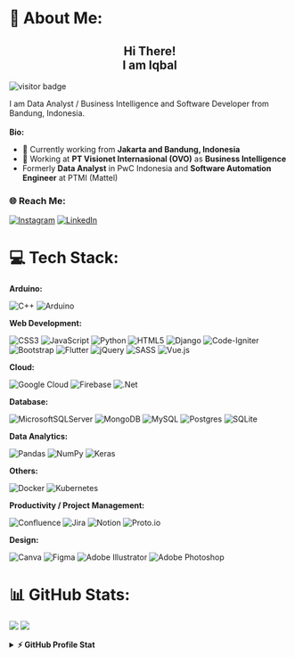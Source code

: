 # 💫 About Me:
## <center> Hi There! <br> I am <b>Iqbal</b></center>


<!-- [![Visit](https://visitcount.itsvg.in/api?id=iqyoe&icon=0&color=1)](https://visitcount.itsvg.in) -->

<img src="https://visitor-badge.glitch.me/badge?page_id=iqyoe.iqyoe" alt="visitor badge"/>

I am Data Analyst / Business Intelligence and Software Developer from Bandung, Indonesia.<br/><br/>
<b>Bio:</b><br/>
- 📍 Currently working from <b>Jakarta and Bandung, Indonesia </b>
- 💼 Working at <b>PT Visionet Internasional (OVO)</b> as <b>Business Intelligence</b>
- Formerly <b>Data Analyst</b> in PwC Indonesia and <b>Software Automation Engineer</b> at PTMI (Mattel)

### <b> 🌐 Reach Me: </b>

[![Instagram](https://img.shields.io/badge/Instagram-%23E4405F.svg?logo=Instagram&logoColor=white)](https://instagram.com/ikyu.labqi) [![LinkedIn](https://img.shields.io/badge/LinkedIn-%230077B5.svg?logo=linkedin&logoColor=white)](https://linkedin.com/in/iqballukman) 

# 💻 Tech Stack:

<b>Arduino:</b>

 ![C++](https://img.shields.io/badge/c++-%2300599C.svg?style=flat-square&logo=c%2B%2B&logoColor=white)  ![Arduino](https://img.shields.io/badge/-Arduino-00979D?style=flat-square&logo=Arduino&logoColor=white)
<br/>

<b>Web Development:</b>

![CSS3](https://img.shields.io/badge/css3-%231572B6.svg?style=flat-square&logo=css3&logoColor=white) ![JavaScript](https://img.shields.io/badge/javascript-%23323330.svg?style=flat-square&logo=javascript&logoColor=%23F7DF1E) ![Python](https://img.shields.io/badge/python-3670A0?style=flat-square&logo=python&logoColor=ffdd54) ![HTML5](https://img.shields.io/badge/html5-%23E34F26.svg?style=flat-square&logo=html5&logoColor=white) ![Django](https://img.shields.io/badge/django-%23092E20.svg?style=flat-square&logo=django&logoColor=white) ![Code-Igniter](https://img.shields.io/badge/CodeIgniter-%23EF4223.svg?style=flat-square&logo=codeIgniter&logoColor=white) ![Bootstrap](https://img.shields.io/badge/bootstrap-%23563D7C.svg?style=flat-square&logo=bootstrap&logoColor=white)  ![Flutter](https://img.shields.io/badge/Flutter-%2302569B.svg?style=flat-square&logo=Flutter&logoColor=white) ![jQuery](https://img.shields.io/badge/jquery-%230769AD.svg?style=flat-square&logo=jquery&logoColor=white) ![SASS](https://img.shields.io/badge/SASS-hotpink.svg?style=flat-square&logo=SASS&logoColor=white) ![Vue.js](https://img.shields.io/badge/vuejs-%2335495e.svg?style=flat-square&logo=vuedotjs&logoColor=%234FC08D) 
<br/>

<b>Cloud:</b>

![Google Cloud](https://img.shields.io/badge/Google%20Cloud-%234285F4.svg?style=flat-square&logo=google-cloud&logoColor=white) ![Firebase](https://img.shields.io/badge/firebase-%23039BE5.svg?style=flat-square&logo=firebase) ![.Net](https://img.shields.io/badge/.NET-5C2D91?style=flat-square&logo=.net&logoColor=white) 
<br/>

<b>Database: </b>

![MicrosoftSQLServer](https://img.shields.io/badge/Microsoft%20SQL%20Sever-CC2927?style=flat-square&logo=microsoft%20sql%20server&logoColor=white) ![MongoDB](https://img.shields.io/badge/MongoDB-%234ea94b.svg?style=flat-square&logo=mongodb&logoColor=white) ![MySQL](https://img.shields.io/badge/mysql-%2300f.svg?style=flat-square&logo=mysql&logoColor=white) ![Postgres](https://img.shields.io/badge/postgres-%23316192.svg?style=flat-square&logo=postgresql&logoColor=white) ![SQLite](https://img.shields.io/badge/sqlite-%2307405e.svg?style=flat-square&logo=sqlite&logoColor=white) 
<br/>

<b>Data Analytics:</b>

![Pandas](https://img.shields.io/badge/pandas-%23150458.svg?style=flat-square&logo=pandas&logoColor=white) ![NumPy](https://img.shields.io/badge/numpy-%23013243.svg?style=flat-square&logo=numpy&logoColor=white) ![Keras](https://img.shields.io/badge/Keras-%23D00000.svg?style=flat-square&logo=Keras&logoColor=white) 
<br/>

<b>Others: </b>

![Docker](https://img.shields.io/badge/docker-%230db7ed.svg?style=flat-square&logo=docker&logoColor=white) ![Kubernetes](https://img.shields.io/badge/kubernetes-%23326ce5.svg?style=flat-square&logo=kubernetes&logoColor=white) 

<b>Productivity / Project Management: </b>

![Confluence](https://img.shields.io/badge/confluence-%23172BF4.svg?style=flat-square&logo=confluence&logoColor=white) ![Jira](https://img.shields.io/badge/jira-%230A0FFF.svg?style=flat-square&logo=jira&logoColor=white) ![Notion](https://img.shields.io/badge/Notion-%23000000.svg?style=flat-square&logo=notion&logoColor=white) ![Proto.io](https://img.shields.io/badge/Proto.io-161637?style=flat-square&logo=proto.io&logoColor=00e5ff)

<b> Design: </b>

![Canva](https://img.shields.io/badge/Canva-%2300C4CC.svg?style=flat-square&logo=Canva&logoColor=white) 	![Figma](https://img.shields.io/badge/figma-%23F24E1E.svg?style=flat-square&logo=figma&logoColor=white) ![Adobe Illustrator](https://img.shields.io/badge/adobeillustrator-%23FF9A00.svg?style=flat-square&logo=adobeillustrator&logoColor=white) ![Adobe Photoshop](https://img.shields.io/badge/adobephotoshop-%2331A8FF.svg?style=flat-square&logo=adobephotoshop&logoColor=white) 
# 📊 GitHub Stats:

![](https://github-readme-streak-stats.herokuapp.com/?user=iqyoe&theme=synthwave&hide_border=false) 
![](https://github-readme-stats.vercel.app/api/top-langs/?username=iqyoe&theme=synthwave&hide_border=false&include_all_commits=false&count_private=false&layout=compact)


<details>
<summary><b>⚡ GitHub Profile Stat</b></summary>
![](https://github-readme-stats.vercel.app/api?username=iqyoe&theme=synthwave&hide_border=false&include_all_commits=false&count_private=false)<br/>
</details>



<!-- Proudly created with GPRM ( https://gprm.itsvg.in ) -->
